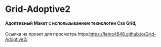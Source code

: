 # Grid-Adoptive2
#### Адоптивный Макет с использыванием  технологии Css Grid,
Ссылка на проэкт для просмотра https:https://lemo4848.github.io/Grid-Adoptive2/
